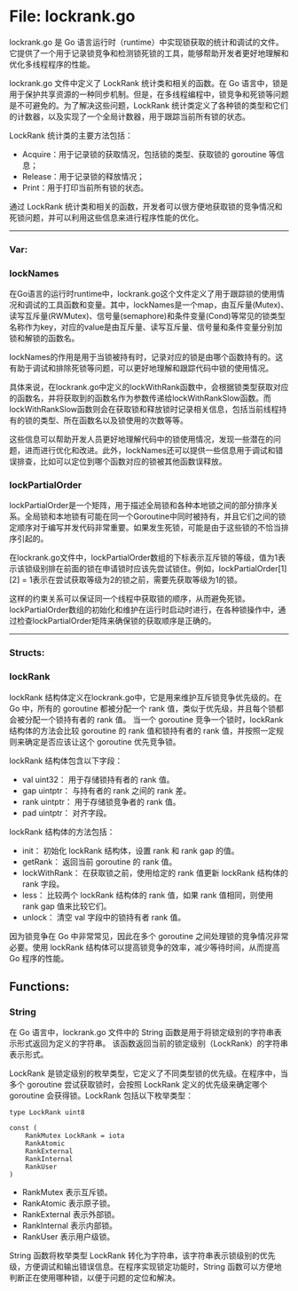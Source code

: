 # File: lockrank.go

lockrank.go 是 Go 语言运行时（runtime）中实现锁获取的统计和调试的文件。它提供了一个用于记录锁竞争和检测锁死锁的工具，能够帮助开发者更好地理解和优化多线程程序的性能。

lockrank.go 文件中定义了 LockRank 统计类和相关的函数。在 Go 语言中，锁是用于保护共享资源的一种同步机制。但是，在多线程编程中，锁竞争和死锁等问题是不可避免的。为了解决这些问题，LockRank 统计类定义了各种锁的类型和它们的计数器，以及实现了一个全局计数器，用于跟踪当前所有锁的状态。

LockRank 统计类的主要方法包括：

- Acquire：用于记录锁的获取情况，包括锁的类型、获取锁的 goroutine 等信息；
- Release：用于记录锁的释放情况；
- Print：用于打印当前所有锁的状态。

通过 LockRank 统计类和相关的函数，开发者可以很方便地获取锁的竞争情况和死锁问题，并可以利用这些信息来进行程序性能的优化。




---

### Var:

### lockNames

在Go语言的运行时runtime中，lockrank.go这个文件定义了用于跟踪锁的使用情况和调试的工具函数和变量。其中，lockNames是一个map，由互斥量(Mutex)、读写互斥量(RWMutex)、信号量(semaphore)和条件变量(Cond)等常见的锁类型名称作为key，对应的value是由互斥量、读写互斥量、信号量和条件变量分别加锁和解锁的函数名。

lockNames的作用是用于当锁被持有时，记录对应的锁是由哪个函数持有的。这有助于调试和排除死锁等问题，可以更好地理解和跟踪代码中锁的使用情况。

具体来说，在lockrank.go中定义的lockWithRank函数中，会根据锁类型获取对应的函数名，并将获取到的函数名作为参数传递给lockWithRankSlow函数。而lockWithRankSlow函数则会在获取锁和释放锁时记录相关信息，包括当前线程持有的锁的类型、所在函数名以及锁使用的次数等等。

这些信息可以帮助开发人员更好地理解代码中的锁使用情况，发现一些潜在的问题，进而进行优化和改进。此外，lockNames还可以提供一些信息用于调试和错误排查，比如可以定位到哪个函数对应的锁被其他函数误释放。



### lockPartialOrder

lockPartialOrder是一个矩阵，用于描述全局锁和各种本地锁之间的部分排序关系。全局锁和本地锁有可能在同一个Goroutine中同时被持有，并且它们之间的锁定顺序对于编写并发代码非常重要。如果发生死锁，可能是由于这些锁的不恰当排序引起的。

在lockrank.go文件中，lockPartialOrder数组的下标表示互斥锁的等级，值为1表示该锁级别排在前面的锁在申请锁时应该先尝试锁住。例如，lockPartialOrder[1][2] = 1表示在尝试获取等级为2的锁之前，需要先获取等级为1的锁。

这样的约束关系可以保证同一个线程中获取锁的顺序，从而避免死锁。lockPartialOrder数组的初始化和维护在运行时启动时进行，在各种锁操作中，通过检查lockPartialOrder矩阵来确保锁的获取顺序是正确的。






---

### Structs:

### lockRank

lockRank 结构体定义在lockrank.go中，它是用来维护互斥锁竞争优先级的。在 Go 中，所有的 goroutine 都被分配一个 rank 值，类似于优先级，并且每个锁都会被分配一个锁持有者的 rank 值。 当一个 goroutine 竞争一个锁时，lockRank 结构体的方法会比较 goroutine 的 rank 值和锁持有者的 rank 值，并按照一定规则来确定是否应该让这个 goroutine 优先竞争锁。

lockRank 结构体包含以下字段：

- val uint32： 用于存储锁持有者的 rank 值。
- gap uintptr： 与持有者的 rank 之间的 rank 差。
- rank uintptr： 用于存储锁竞争者的 rank 值。
- pad uintptr： 对齐字段。

lockRank 结构体的方法包括：

- init： 初始化 lockRank 结构体，设置 rank 和 rank gap 的值。
- getRank： 返回当前 goroutine 的 rank 值。
- lockWithRank： 在获取锁之前，使用给定的 rank 值更新 lockRank 结构体的 rank 字段。
- less： 比较两个 lockRank 结构体的 rank 值，如果 rank 值相同，则使用 rank gap 值来比较它们。
- unlock： 清空 val 字段中的锁持有者 rank 值。

因为锁竞争在 Go 中非常常见，因此在多个 goroutine 之间处理锁的竞争情况非常必要。使用 lockRank 结构体可以提高锁竞争的效率，减少等待时间，从而提高 Go 程序的性能。



## Functions:

### String

在 Go 语言中，lockrank.go 文件中的 String 函数是用于将锁定级别的字符串表示形式返回为定义的字符串。 该函数返回当前的锁定级别（LockRank）的字符串表示形式。

LockRank 是锁定级别的枚举类型，它定义了不同类型锁的优先级。在程序中，当多个 goroutine 尝试获取锁时，会按照 LockRank 定义的优先级来确定哪个 goroutine 会获得锁。LockRank 包括以下枚举类型：

```
type LockRank uint8

const (
    RankMutex LockRank = iota
    RankAtomic
    RankExternal
    RankInternal
    RankUser
)
```

- RankMutex 表示互斥锁。
- RankAtomic 表示原子锁。
- RankExternal 表示外部锁。
- RankInternal 表示内部锁。
- RankUser 表示用户级锁。

String 函数将枚举类型 LockRank 转化为字符串，该字符串表示锁级别的优先级，方便调试和输出错误信息。在程序实现锁定功能时，String 函数可以方便地判断正在使用哪种锁，以便于问题的定位和解决。



